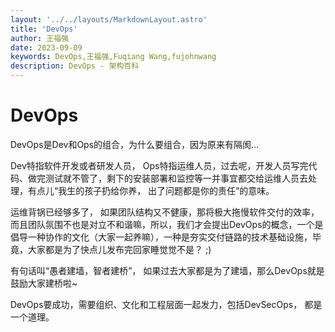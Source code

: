 ```yaml
---
layout: '../../layouts/MarkdownLayout.astro'
title: 'DevOps'
author: 王福强
date: 2023-09-09
keywords: DevOps,王福强,Fuqiang Wang,fujohnwang
description: DevOps - 架构百科
---
```


# DevOps

DevOps是Dev和Ops的组合，为什么要组合，因为原来有隔阂…

Dev特指软件开发或者研发人员， Ops特指运维人员，过去呢，开发人员写完代码、做完测试就不管了，剩下的安装部署和监控等一并事宜都交给运维人员去处理，有点儿“我生的孩子扔给你养， 出了问题都是你的责任”的意味。

运维背锅已经够多了， 如果团队结构又不健康，那将极大拖慢软件交付的效率，而且团队氛围不也是对立不和谐嘛，所以，我们才会提出DevOps的概念，一个是倡导一种协作的文化（大家一起养嘛），一种是夯实交付链路的技术基础设施，毕竟，大家都是为了快点儿发布完回家睡觉觉不是？ ;)

有句话叫“愚者建墙，智者建桥”， 如果过去大家都是为了建墙，那么DevOps就是鼓励大家建桥啦~

DevOps要成功，需要组织、文化和工程层面一起发力，包括DevSecOps， 都是一个道理。
